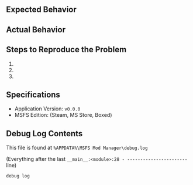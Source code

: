 ## Expected Behavior


## Actual Behavior


## Steps to Reproduce the Problem

  1.
  2.
  3.

## Specifications

  - Application Version: `v0.0.0`
  - MSFS Edition: (Steam, MS Store, Boxed)

## Debug Log Contents

This file is found at `%APPDATA%\MSFS Mod Manager\debug.log`

(Everything after the last `__main__:<module>:28 - -----------------------` line)

```
debug log
```